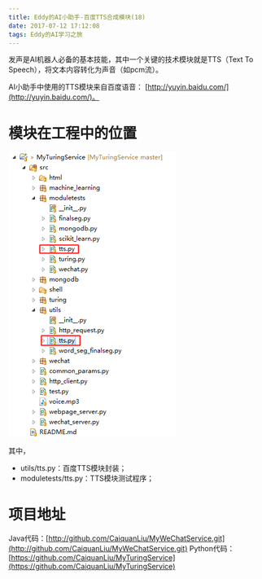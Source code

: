 ```yaml
---
title: Eddy的AI小助手-百度TTS合成模块(18)
date: 2017-07-12 17:12:08
tags: Eddy的AI学习之旅
---
```

发声是AI机器人必备的基本技能，其中一个关键的技术模块就是TTS（Text To Speech），将文本内容转化为声音（如pcm流）。

AI小助手中使用的TTS模块来自百度语音： [http://yuyin.baidu.com/](http://yuyin.baidu.com/)。

# 模块在工程中的位置

![Paste_Image.png](Eddy的AI小助手-百度TTS合成模块-18/模块位置.png)

其中，

* utils/tts.py：百度TTS模块封装；
* moduletests/tts.py：TTS模块测试程序；

# 项目地址
Java代码：[http://github.com/CaiquanLiu/MyWeChatService.git](http://github.com/CaiquanLiu/MyWeChatService.git)
Python代码：[https://github.com/CaiquanLiu/MyTuringService](https://github.com/CaiquanLiu/MyTuringService)